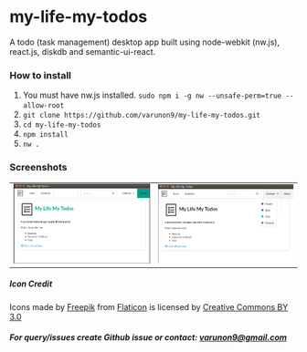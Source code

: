 # my-life-my-todos
A todo (task management) desktop app built using node-webkit (nw.js), react.js, diskdb and semantic-ui-react.

### How to install

1. You must have nw.js installed. `sudo npm i -g nw --unsafe-perm=true --allow-root`
2. `git clone https://github.com/varunon9/my-life-my-todos.git`
3. `cd my-life-my-todos`
4. `npm install`
5. `nw .`

### Screenshots
|  |  |
| --- | --- |
|![About Screen](./screenshots/about.png) | ![Theme Settings](./screenshots/theme-settings.png)|


##### Icon Credit
Icons made by [Freepik](http://www.freepik.com) from [Flaticon](https://www.flaticon.com/) is licensed by 
[Creative Commons BY 3.0](http://creativecommons.org/licenses/by/3.0/)

##### For query/issues create Github issue or contact: varunon9@gmail.com
